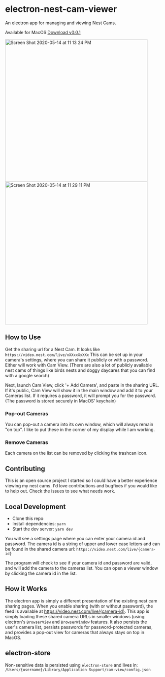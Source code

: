 # electron-nest-cam-viewer

An electron app for managing and viewing Nest Cams.

Available for MacOS [Download v0.0.1](https://github.com/chriswhong/electron-nest-cam-viewer/releases/download/v0.0.1/Cam.View-0.0.1.dmg)

<img width="462" alt="Screen Shot 2020-05-14 at 11 13 24 PM" src="https://user-images.githubusercontent.com/1833820/82008373-82814180-963a-11ea-9049-2e8a56a94e46.png"><img width="462" alt="Screen Shot 2020-05-14 at 11 29 11 PM" src="https://user-images.githubusercontent.com/1833820/82008484-d724bc80-963a-11ea-9222-3e9338c737dd.png">

## How to Use

Get the sharing url for a Nest Cam. It looks like `https://video.nest.com/live/xXXxxXxXXx` This can be set up in your camera's settings, where you can share it publicly or with a password.  Either will work with Cam View.  (There are also a lot of publicly available nest cams of things like birds nests and doggy daycares that you can find with a google search)

Next, launch Cam View, click '+ Add Camera', and paste in the sharing URL.  If it's public, Cam View will show it in the main window and add it to your Cameras list.  If it requires a password, it will prompt you for the password.  (The password is stored securely in MacOS' keychain)

### Pop-out Cameras

You can pop-out a camera into its own window, which will always remain "on top".  I like to put these in the corner of my display while I am working.

### Remove Cameras

Each camera on the list can be removed by clicking the trashcan icon.

## Contributing

This is an open source project I started so I could have a better experience viewing my nest cams.  I'd love contributions and bugfixes if you would like to help out.  Check the issues to see what needs work.

## Local Development

- Clone this repo
- Install dependencies: `yarn`
- Start the dev server: `yarn dev`

You will see a settings page where you can enter your camera id and password.  The camera id is a string of upper and lower case letters and can be found in the shared camera url: `https://video.nest.com/live/{camera-id}`

The program will check to see if your camera id and password are valid, and will add the camera to the cameras list.  You can open a viewer window by clicking the camera id in the list.

## How it Works

The electron app is simply a different presentation of the existing nest cam sharing pages.  When you enable sharing (with or without password), the feed is available at https://video.nest.com/live/{camera-id}.  This app is simply loading these shared camera URLs in smaller windows (using electron's `BrowserView` and `BrowserWindow` features.  It also persists the user's camera list, persists passwords for password-protected cameras,  and provides a pop-out view for cameras that always stays on top in MacOS.

## electron-store

Non-sensitive data is persisted using `electron-store` and lives in: `/Users/{username}/Library/Application Support/cam-view/config.json`
